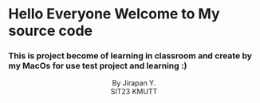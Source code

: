 # Hello Everyone Welcome to My source code 
### This is project become of learning in classroom and create by my MacOs for use test project and learning :)

<p align="center">By Jirapan Y.  <br> SIT23 KMUTT</p>

